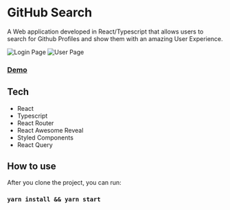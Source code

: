 # GitHub Search

A Web application developed in React/Typescript that allows users to search for Github Profiles and show them with an amazing User Experience.

![Login Page](https://i.imgur.com/JcdbhDr.png)
![User Page](https://i.imgur.com/heBynZA.png)

### [Demo](https://c0llinn.github.io/GithubSearch)

## Tech

* React
* Typescript
* React Router
* React Awesome Reveal
* Styled Components
* React Query

## How to use

After you clone the project, you can run:

### `yarn install && yarn start`
